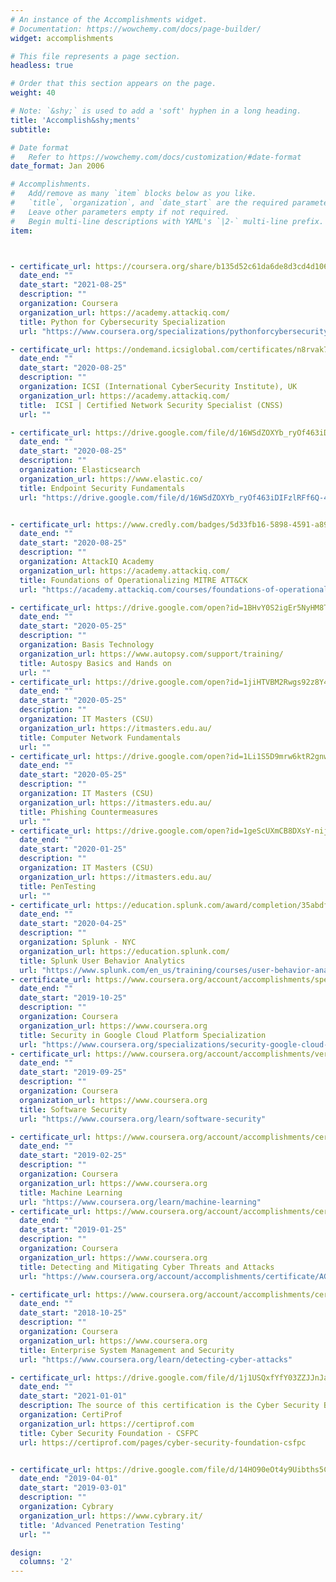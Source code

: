 ```yaml
---
# An instance of the Accomplishments widget.
# Documentation: https://wowchemy.com/docs/page-builder/
widget: accomplishments

# This file represents a page section.
headless: true

# Order that this section appears on the page.
weight: 40

# Note: `&shy;` is used to add a 'soft' hyphen in a long heading.
title: 'Accomplish&shy;ments'
subtitle:

# Date format
#   Refer to https://wowchemy.com/docs/customization/#date-format
date_format: Jan 2006

# Accomplishments.
#   Add/remove as many `item` blocks below as you like.
#   `title`, `organization`, and `date_start` are the required parameters.
#   Leave other parameters empty if not required.
#   Begin multi-line descriptions with YAML's `|2-` multi-line prefix.
item:



- certificate_url: https://coursera.org/share/b135d52c61da6de8d3cd4d1064413ad5
  date_end: ""
  date_start: "2021-08-25"
  description: ""
  organization: Coursera 
  organization_url: https://academy.attackiq.com/
  title: Python for Cybersecurity Specialization
  url: "https://www.coursera.org/specializations/pythonforcybersecurity"

- certificate_url: https://ondemand.icsiglobal.com/certificates/n8rvak7a9k
  date_end: ""
  date_start: "2020-08-25"
  description: ""
  organization: ICSI (International CyberSecurity Institute), UK 
  organization_url: https://academy.attackiq.com/
  title:  ICSI | Certified Network Security Specialist (CNSS)
  url: ""

- certificate_url: https://drive.google.com/file/d/16WSdZOXYb_ryOf463iDIFzlRFf6Q-4k2/view?usp=sharing
  date_end: ""
  date_start: "2020-08-25"
  description: ""
  organization: Elasticsearch 
  organization_url: https://www.elastic.co/
  title: Endpoint Security Fundamentals
  url: "https://drive.google.com/file/d/16WSdZOXYb_ryOf463iDIFzlRFf6Q-4k2/view?usp=sharing"


- certificate_url: https://www.credly.com/badges/5d33fb16-5898-4591-a89b-eb55a6d3d17f?source=linked_in_profile
  date_end: ""
  date_start: "2020-08-25"
  description: ""
  organization: AttackIQ Academy 
  organization_url: https://academy.attackiq.com/
  title: Foundations of Operationalizing MITRE ATT&CK
  url: "https://academy.attackiq.com/courses/foundations-of-operationalizing-mitre-attck"

- certificate_url: https://drive.google.com/open?id=1BHvY0S2igEr5NyHM8TbE9ThydKThACo8
  date_end: ""
  date_start: "2020-05-25"
  description: ""
  organization: Basis Technology
  organization_url: https://www.autopsy.com/support/training/
  title: Autospy Basics and Hands on
  url: ""
- certificate_url: https://drive.google.com/open?id=1jiHTVBM2Rwgs92z8Y4gMIYI-k1eeC6-m
  date_end: ""
  date_start: "2020-05-25"
  description: ""
  organization: IT Masters (CSU)
  organization_url: https://itmasters.edu.au/
  title: Computer Network Fundamentals
  url: ""
- certificate_url: https://drive.google.com/open?id=1Li1S5D9mrw6ktR2gnwvnXkyp8mUxqIbG
  date_end: ""
  date_start: "2020-05-25"
  description: ""
  organization: IT Masters (CSU)
  organization_url: https://itmasters.edu.au/
  title: Phishing Countermeasures
  url: ""
- certificate_url: https://drive.google.com/open?id=1geScUXmCB8DXsY-nijncwBOohsWAfzt4
  date_end: ""
  date_start: "2020-01-25"
  description: ""
  organization: IT Masters (CSU)
  organization_url: https://itmasters.edu.au/
  title: PenTesting
  url: ""
- certificate_url: https://education.splunk.com/award/completion/35abdf08-ddb5-311c-8be9-f60e9294b4db
  date_end: ""
  date_start: "2020-04-25"
  description: ""
  organization: Splunk - NYC
  organization_url: https://education.splunk.com/
  title: Splunk User Behavior Analytics
  url: "https://www.splunk.com/en_us/training/courses/user-behavior-analytics.html"
- certificate_url: https://www.coursera.org/account/accomplishments/specialization/DXCB3Y6GLS5X
  date_end: ""
  date_start: "2019-10-25"
  description: ""
  organization: Coursera
  organization_url: https://www.coursera.org
  title: Security in Google Cloud Platform Specialization
  url: "https://www.coursera.org/specializations/security-google-cloud-platform"
- certificate_url: https://www.coursera.org/account/accomplishments/verify/N9V5ZYG2J4M3
  date_end: ""
  date_start: "2019-09-25"
  description: ""
  organization: Coursera
  organization_url: https://www.coursera.org
  title: Software Security
  url: "https://www.coursera.org/learn/software-security"

- certificate_url: https://www.coursera.org/account/accomplishments/certificate/F6E64QCSMAD7
  date_end: ""
  date_start: "2019-02-25"
  description: ""
  organization: Coursera
  organization_url: https://www.coursera.org
  title: Machine Learning
  url: "https://www.coursera.org/learn/machine-learning"
- certificate_url: https://www.coursera.org/account/accomplishments/certificate/AGA4MD8X7JSE
  date_end: ""
  date_start: "2019-01-25"
  description: ""
  organization: Coursera
  organization_url: https://www.coursera.org
  title: Detecting and Mitigating Cyber Threats and Attacks
  url: "https://www.coursera.org/account/accomplishments/certificate/AGA4MD8X7JSE"

- certificate_url: https://www.coursera.org/account/accomplishments/certificate/BWPARWYFKWLJ
  date_end: ""
  date_start: "2018-10-25"
  description: ""
  organization: Coursera
  organization_url: https://www.coursera.org
  title: Enterprise System Management and Security 
  url: "https://www.coursera.org/learn/detecting-cyber-attacks"

- certificate_url: https://drive.google.com/file/d/1j1USQxfYfY03ZZJJnJaltaqZroftK9Ex/view?usp=sharinghttps://drive.google.com/file/d/1j1USQxfYfY03ZZJJnJaltaqZroftK9Ex/view?usp=sharing
  date_end: ""
  date_start: "2021-01-01"
  description: The source of this certification is the Cyber Security Body of Knowledge (CyBOK) version 1.0
  organization: CertiProf
  organization_url: https://certiprof.com
  title: Cyber Security Foundation - CSFPC
  url: https://certiprof.com/pages/cyber-security-foundation-csfpc


- certificate_url: https://drive.google.com/file/d/14HO90eOt4y9Uibths5CCCz99KKDyGfTn/view
  date_end: "2019-04-01"
  date_start: "2019-03-01"
  description: ""
  organization: Cybrary
  organization_url: https://www.cybrary.it/
  title: 'Advanced Penetration Testing'
  url: ""

design:
  columns: '2' 
---
```

